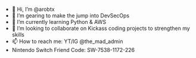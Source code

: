 - 👋 Hi, I’m @arobtx
- 👀 I’m gearing to make the jump into DevSecOps
- 🌱 I’m currently learning Python & AWS
- 💞️ I’m looking to collaborate on Kickass coding projects to strengthen my skills
- 📫 How to reach me: YT/IG @the_mad_admin
- Nintendo Switch Friend Code: SW-7538-1172-226 

<!---
arobtx/arobtx is a ✨ special ✨ repository because its `README.md` (this file) appears on your GitHub profile.
You can click the Preview link to take a look at your changes.
--->
